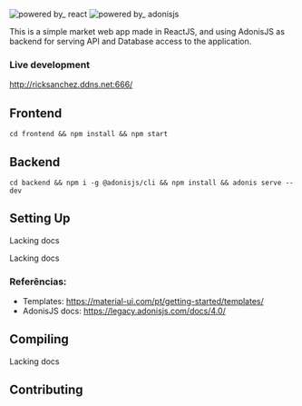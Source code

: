 ![powered by_ react](https://user-images.githubusercontent.com/11836843/120499284-4ed49f00-c396-11eb-8e11-e567c3b047a2.png) ![powered by_ adonisjs](https://user-images.githubusercontent.com/11836843/120499156-35cbee00-c396-11eb-89b7-4f9c989923af.png)

This is a simple market web app made in ReactJS, and using AdonisJS as backend for serving API and Database access to the application.

### Live development

http://ricksanchez.ddns.net:666/

## Frontend

`cd frontend && npm install && npm start`

## Backend

`cd backend && npm i -g @adonisjs/cli && npm install && adonis serve --dev`

## Setting Up

Lacking docs

Lacking docs

### Referências:

- Templates: https://material-ui.com/pt/getting-started/templates/
- AdonisJS docs: https://legacy.adonisjs.com/docs/4.0/

## Compiling

Lacking docs

## Contributing
